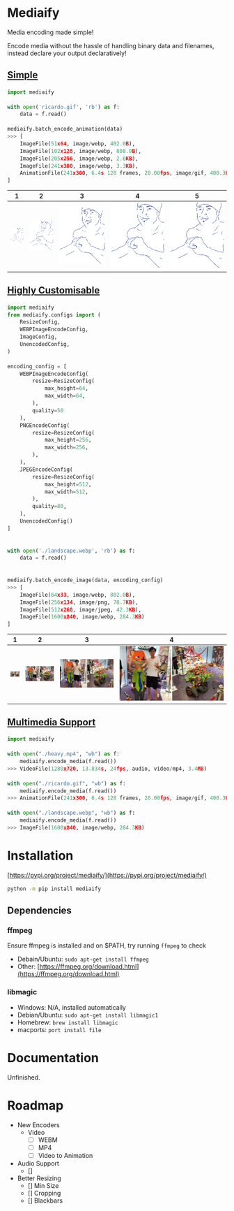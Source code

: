 # Mediaify

Media encoding made simple!

Encode media without the hassle of handling binary data and filenames, instead declare your output declaratively!

## [Simple](./examples/simple.py)

```python
import mediaify

with open('ricardo.gif', 'rb') as f:
    data = f.read()

mediaify.batch_encode_animation(data)
>>> [
    ImageFile(51x64, image/webp, 402.0B),
    ImageFile(102x128, image/webp, 808.0B),
    ImageFile(205x256, image/webp, 2.6KB),
    ImageFile(241x300, image/webp, 3.3KB),
    AnimationFile(241x300, 6.4s 128 frames, 20.00fps, image/gif, 400.3KB)
]
```

| 1 | 2 | 3 | 4 | 5 |
| - | - | - | - | - |
| ![](https://raw.githubusercontent.com/Ben-Brady/mediaify/master/examples/output/ricardo-0.webp) | ![](https://raw.githubusercontent.com/Ben-Brady/mediaify/master/examples/output/ricardo-1.webp) | ![](https://raw.githubusercontent.com/Ben-Brady/mediaify/master/examples/output/ricardo-2.webp) | ![](https://raw.githubusercontent.com/Ben-Brady/mediaify/master/examples/output/ricardo-3.webp) | ![](https://raw.githubusercontent.com/Ben-Brady/mediaify/master/examples/output/ricardo-4.gif) |


## [Highly Customisable](./examples/customisable.py)

```python
import mediaify
from mediaify.configs import (
    ResizeConfig,
    WEBPImageEncodeConfig,
    ImageConfig,
    UnencodedConfig,
)

encoding_config = [
    WEBPImageEncodeConfig(
        resize=ResizeConfig(
            max_height=64,
            max_width=64,
        ),
        quality=50
    ),
    PNGEncodeConfig(
        resize=ResizeConfig(
            max_height=256,
            max_width=256,
        ),
    ),
    JPEGEncodeConfig(
        resize=ResizeConfig(
            max_height=512,
            max_width=512,
        ),
        quality=80,
    ),
    UnencodedConfig()
]


with open('./landscape.webp', 'rb') as f:
    data = f.read()


mediaify.batch_encode_image(data, encoding_config)
>>> [
    ImageFile(64x33, image/webp, 802.0B),
    ImageFile(256x134, image/png, 78.7KB),
    ImageFile(512x268, image/jpeg, 42.3KB),
    ImageFile(1600x840, image/webp, 284.3KB)
]
```





| 1 | 2 | 3 | 4 |
| - | - | - | - |
| ![](https://raw.githubusercontent.com/Ben-Brady/mediaify/master/examples//output/landscape-0.webp) | ![](https://raw.githubusercontent.com/Ben-Brady/mediaify/master/examples//output/landscape-1.png) | ![](https://raw.githubusercontent.com/Ben-Brady/mediaify/master/examples//output/landscape-2.jpg) | ![](https://raw.githubusercontent.com/Ben-Brady/mediaify/master/examples//output/landscape-3.webp) |

## [Multimedia Support](./examples/customisable.py)

```python
import mediaify

with open("./heavy.mp4", "wb") as f:
    mediaify.encode_media(f.read())
>>> VideoFile(1280x720, 13.834s, 24fps, audio, video/mp4, 3.4MB)

with open("./ricardo.gif", "wb") as f:
    mediaify.encode_media(f.read())
>>> AnimationFile(241x300, 6.4s 128 frames, 20.00fps, image/gif, 400.3KB)

with open("./landscape.webp", "wb") as f:
    mediaify.encode_media(f.read())
>>> ImageFile(1600x840, image/webp, 284.3KB)
```

# Installation

[https://pypi.org/project/mediaify/](https://pypi.org/project/mediaify/)

```bash
python -m pip install mediaify
```

## Dependencies

### ffmpeg

Ensure ffmpeg is installed and on $PATH, try running `ffmpeg` to check

- Debain/Ubuntu: `sudo apt-get install ffmpeg`
- Other: [https://ffmpeg.org/download.html](https://ffmpeg.org/download.html)

### libmagic

- Windows: N/A, installed automatically
- Debian/Ubuntu: `sudo apt-get install libmagic1`
- Homebrew: `brew install libmagic`
- macports: `port install file`

# Documentation

Unfinished.

# Roadmap

- New Encoders
    - Video
        - [ ] WEBM
        - [ ] MP4
        - [ ] Video to Animation
- Audio Support
    - []
- Better Resizing
    - [] Min Size
    - [] Cropping
    - [] Blackbars
